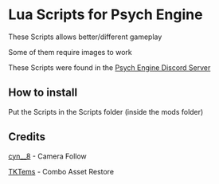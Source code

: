 # Lua Scripts for Psych Engine
These Scripts allows better/different gameplay

Some of them require images to work

These Scripts were found in the [Psych Engine Discord Server](https://discord.gg/2ka77eMXDv)

## How to install
Put the Scripts in the Scripts folder (inside the mods folder)

## Credits
[cyn__8](https://twitter.com/cyn__8) - Camera Follow

[TKTems](https://twitter.com/TKTems) - Combo Asset Restore
